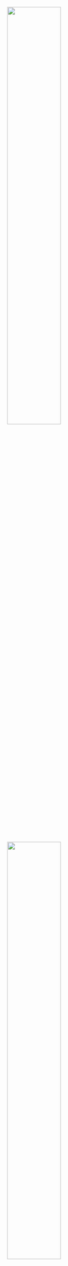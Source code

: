 <p> 
<p align="center">
  <img height="50%" width="auto" src="https://github-readme-stats.vercel.app/api?username=coulc&show_icons=true&count_private=true&theme=tokyonight&hide_border=true&hide=issues,contribs&bg_color=00000000"> 
    <br>
  <img height="50%" width="auto" src="https://github-readme-stats.vercel.app/api/top-langs/?username=coulc&hide_progress=true&hide_border=true">
</p>


